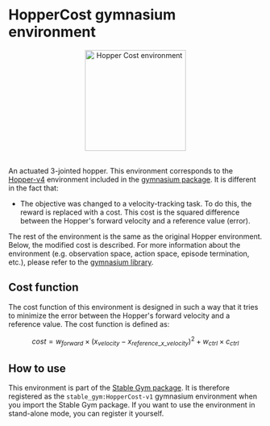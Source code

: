 # HopperCost gymnasium environment

<div align="center">
    <img src="https://github.com/rickstaa/stable-gym/assets/17570430/e7d31373-3cf9-426d-b4bb-8f745f00971b" alt="Hopper Cost environment" width="200px">
</div>
</br>

An actuated 3-jointed hopper. This environment corresponds to the [Hopper-v4](https://gymnasium.farama.org/environments/mujoco/hopper) environment included in the [gymnasium package](https://gymnasium.farama.org/). It is different in the fact that:

*   The objective was changed to a velocity-tracking task. To do this, the reward is replaced with a cost. This cost is the squared
    difference between the Hopper's forward velocity and a reference value (error).

The rest of the environment is the same as the original Hopper environment. Below, the modified cost is described. For more information about the environment (e.g. observation space, action space, episode termination, etc.), please refer to the [gymnasium library](https://gymnasium.farama.org/environments/mujoco/hopper/).

## Cost function

The cost function of this environment is designed in such a way that it tries to minimize the error between the Hopper's forward velocity and a reference value. The cost function is defined as:

$$
cost = w_{forward} \times (x_{velocity} - x_{reference\_x\_velocity})^2 + w_{ctrl} \times c_{ctrl}
$$

## How to use

This environment is part of the [Stable Gym package](https://github.com/rickstaa/stable-gym). It is therefore registered as the `stable_gym:HopperCost-v1` gymnasium environment when you import the Stable Gym package. If you want to use the environment in stand-alone mode, you can register it yourself.
